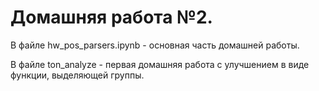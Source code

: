 # Домашняя работа №2. 

В файле hw_pos_parsers.ipynb - основная часть домашней работы.


В файле ton_analyze - первая домашняя работа с улучшением в виде функции, выделяющей группы.
